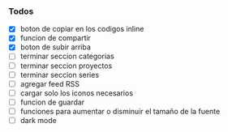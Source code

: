 ### Todos
- [X] boton de copiar en los codigos inline
- [X] funcion de compartir
- [X] boton de subir arriba
- [ ] terminar seccion categorias
- [ ] terminar seccion proyectos
- [ ] terminar seccion series
- [ ] agregar feed RSS
- [ ] cargar solo los iconos necesarios
- [ ] funcion de guardar
- [ ] funciones para aumentar o disminuir el tamaño de la fuente
- [ ] dark mode
